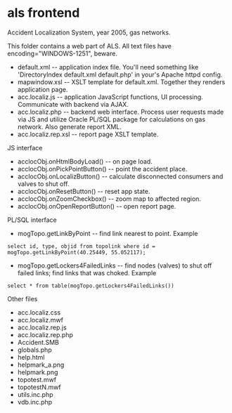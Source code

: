als frontend
============

Accident Localization System, year 2005, gas networks.

This folder contains a web part of ALS.
All text files have encoding="WINDOWS-1251", beware.

* default.xml -- application index file. You'll need something like 'DirectoryIndex default.xml default.php' in your's Apache httpd config.
* mapwindow.xsl -- XSLT template for default.xml. Together they renders application page.
* acc.localiz.js -- application JavaScript functions, UI processing. Communicate with backend via AJAX.
* acc.localiz.php -- backend web interface. Process user requests made via JS and utilize Oracle PL/SQL package for calculations on gas network. Also generate report XML.
* acc.localiz.rep.xsl -- report page XSLT template.

JS interface

* acclocObj.onHtmlBodyLoad() -- on page load.
* acclocObj.onPickPointButton() -- point the accident place.
* acclocObj.onLocalizButton() -- calculate disconnected consumers and valves to shut off.
* acclocObj.onResetButton() -- reset app state.
* acclocObj.onZoomCheckbox() -- zoom map to affected region.
* acclocObj.onOpenReportButton() -- open report page.

PL/SQL interface

* mogTopo.getLinkByPoint -- find link nearest to point. Example

`select id, type, objid from topolink where id = mogTopo.getLinkByPoint(40.25449, 55.052117);`

* mogTopo.getLockers4FailedLinks -- find nodes (valves) to shut off failed links; find links that was choked. Example

`select * from table(mogTopo.getLockers4FailedLinks())`


Other files

* acc.localiz.css
* acc.localiz.mwf
* acc.localiz.rep.js
* acc.localiz.rep.php
* Accident.SMB
* globals.php
* help.html
* helpmark_a.png
* helpmark.png
* topotest.mwf
* topotestN.mwf
* utils.inc.php
* vdb.inc.php
